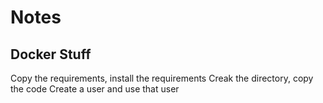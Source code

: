 # Notes

## Docker Stuff

Copy the requirements, install the requirements
Creak the directory, copy the code
Create a user and use that user